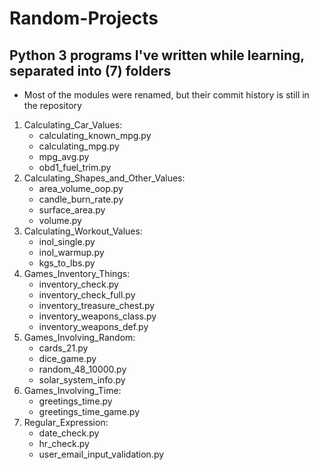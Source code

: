 # Random-Projects
Python 3 programs I've written while learning, separated into (7) folders
------------------------------
- Most of the modules were renamed, but their commit history is still in the repository

1) Calculating_Car_Values:
   - calculating_known_mpg.py
   - calculating_mpg.py
   - mpg_avg.py
   - obd1_fuel_trim.py
2) Calculating_Shapes_and_Other_Values:
   - area_volume_oop.py
   - candle_burn_rate.py
   - surface_area.py
   - volume.py
3) Calculating_Workout_Values:
   - inol_single.py
   - inol_warmup.py
   - kgs_to_lbs.py
4) Games_Inventory_Things:
   - inventory_check.py
   - inventory_check_full.py
   - inventory_treasure_chest.py
   - inventory_weapons_class.py
   - inventory_weapons_def.py
5) Games_Involving_Random:
   - cards_21.py
   - dice_game.py
   - random_48_10000.py
   - solar_system_info.py
6) Games_Involving_Time:
   - greetings_time.py
   - greetings_time_game.py
7) Regular_Expression:
   - date_check.py
   - hr_check.py
   - user_email_input_validation.py
